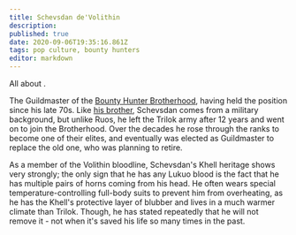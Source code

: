 ```yaml
---
title: Schevsdan de'Volithin
description: 
published: true
date: 2020-09-06T19:35:16.861Z
tags: pop culture, bounty hunters
editor: markdown
---
```


All about .

The Guildmaster of the [Bounty Hunter Brotherhood](/Bounty_Hunter_Brotherhood "wikilink"), having held the position since his late 70s. Like [his brother](/Ruos-Halnakh_de'Volithin "wikilink"), Schevsdan comes from a military background, but unlike Ruos, he left the Trilok army after 12 years and went on to join the Brotherhood. Over the decades he rose through the ranks to become one of their elites, and eventually was elected as Guildmaster to replace the old one, who was planning to retire.

As a member of the Volithin bloodline, Schevsdan's Khell heritage shows very strongly; the only sign that he has any Lukuo blood is the fact that he has multiple pairs of horns coming from his head. He often wears special temperature-controlling full-body suits to prevent him from overheating, as he has the Khell's protective layer of blubber and lives in a much warmer climate than Trilok. Though, he has stated repeatedly that he will not remove it - not when it's saved his life so many times in the past.